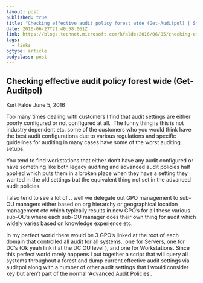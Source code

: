 ```yaml
---
layout: post 
published: true 
title: "Checking effective audit policy forest wide (Get-Auditpol) | Stuff n Things" 
date: 2016-06-27T21:40:58.061Z 
link: https://blogs.technet.microsoft.com/kfalde/2016/06/05/checking-effective-audit-policy-forest-wide-get-auditpol/ 
tags:
  - links
ogtype: article 
bodyclass: post 
---
```


## Checking effective audit policy forest wide (Get-Auditpol)

Kurt Falde June 5, 2016

Too many times dealing with customers I find that audit settings are either poorly configured or not configured at all.  The funny thing is this is not industry dependent etc. some of the customers who you would think have the best audit configurations due to various regulations and specific guidelines for auditing in many cases have some of the worst auditing setups.  

You tend to find workstations that either don’t have any audit configured or have something like both legacy auditing and advanced audit policies half applied which puts them in a broken place when they have a setting they wanted in the old settings but the equivalent thing not set in the advanced audit policies.  

I also tend to see a lot of .. well we delegate out GPO management to sub-OU managers either based on org hierarchy or geographical location management etc which typically results in new GPO’s for all these various sub-OU’s where each sub-OU manager does their own thing for audit which widely varies based on knowledge experience etc.  

In my perfect world there would be 3 GPO’s linked at the root of each domain that controlled all audit for all systems.. one for Servers, one for DC’s (Ok yeah link it at the DC OU level  ), and one for Workstations. Since this perfect world rarely happens I put together a script that will query all systems throughout a forest and dump current effective audit settings via auditpol along with a number of other audit settings that I would consider key but aren’t part of the normal ‘Advanced Audit Policies’.